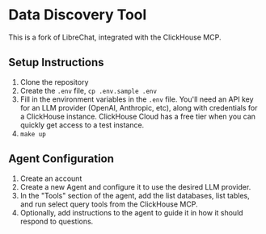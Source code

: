 # Data Discovery Tool

This is a fork of LibreChat, integrated with the ClickHouse MCP.

## Setup Instructions

1. Clone the repository
1. Create the `.env` file, `cp .env.sample .env`
1. Fill in the environment variables in the `.env` file. You'll need an API key for an LLM provider (OpenAI, Anthropic, etc), along with credentials for a ClickHouse instance. ClickHouse Cloud has a free tier when you can quickly get access to a test instance.
1. `make up`

## Agent Configuration

1. Create an account
1. Create a new Agent and configure it to use the desired LLM provider.
1. In the "Tools" section of the agent, add the list databases, list tables, and run select query tools from the ClickHouse MCP.
1. Optionally, add instructions to the agent to guide it in how it should respond to questions.
